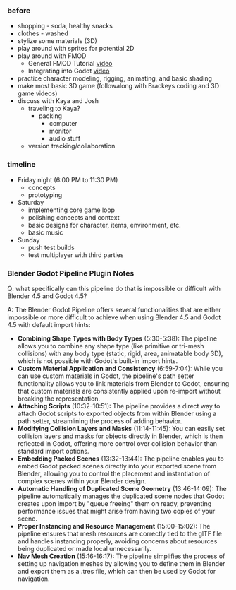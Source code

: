 ### before
- shopping - soda, healthy snacks
- clothes - washed
- stylize some materials (3D)
- play around with sprites for potential 2D
- play around with FMOD
	- General FMOD Tutorial [video](https://youtu.be/RfzshDQILr8)
	- Integrating into Godot [video](https://youtu.be/7kD7Q3O5P-s)
- practice character modeling, rigging, animating, and basic shading
- make most basic 3D game (followalong with Brackeys coding and 3D game videos)
- discuss with Kaya and Josh
	- traveling to Kaya?
		- packing
			- computer
			- monitor
			- audio stuff
	- version tracking/collaboration

### timeline
- Friday night (6:00 PM to 11:30 PM)
	- concepts
	- prototyping
- Saturday
	- implementing core game loop
	- polishing concepts and context
	- basic designs for character, items, environment, etc.
	- basic music
- Sunday
	- push test builds
	- test multiplayer with third parties



### Blender Godot Pipeline Plugin Notes
Q: what specifically can this pipeline do that is impossible or difficult with Blender 4.5 and Godot 4.5?

A: The Blender Godot Pipeline offers several functionalities that are either impossible or more difficult to achieve when using Blender 4.5 and Godot 4.5 with default import hints:

- **Combining Shape Types with Body Types** (5:30-5:38): The pipeline allows you to combine any shape type (like primitive or tri-mesh collisions) with any body type (static, rigid, area, animatable body 3D), which is not possible with Godot's built-in import hints.
- **Custom Material Application and Consistency** (6:59-7:04): While you can use custom materials in Godot, the pipeline's path setter functionality allows you to link materials from Blender to Godot, ensuring that custom materials are consistently applied upon re-import without breaking the representation.
- **Attaching Scripts** (10:32-10:51): The pipeline provides a direct way to attach Godot scripts to exported objects from within Blender using a path setter, streamlining the process of adding behavior.
- **Modifying Collision Layers and Masks** (11:14-11:45): You can easily set collision layers and masks for objects directly in Blender, which is then reflected in Godot, offering more control over collision behavior than standard import options.
- **Embedding Packed Scenes** (13:32-13:44): The pipeline enables you to embed Godot packed scenes directly into your exported scene from Blender, allowing you to control the placement and instantiation of complex scenes within your Blender design.
- **Automatic Handling of Duplicated Scene Geometry** (13:46-14:09): The pipeline automatically manages the duplicated scene nodes that Godot creates upon import by "queue freeing" them on ready, preventing performance issues that might arise from having two copies of your scene.
- **Proper Instancing and Resource Management** (15:00-15:02): The pipeline ensures that mesh resources are correctly tied to the glTF file and handles instancing properly, avoiding concerns about resources being duplicated or made local unnecessarily.
- **Nav Mesh Creation** (15:16-16:17): The pipeline simplifies the process of setting up navigation meshes by allowing you to define them in Blender and export them as a .tres file, which can then be used by Godot for navigation.